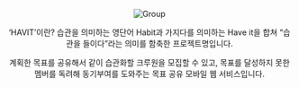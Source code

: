 <div align="center">

![Group](https://user-images.githubusercontent.com/110372162/191495873-705680ed-2569-49d5-9684-918ed2c96cd1.png)

<p>‘HAVIT’이란? 습관을 의미하는 영단어 Habit과 가지다를 의미하는 Have it을 합쳐 “습관을 들이다”라는 의미를 함축한 프로젝트명입니다.</p>
<p>계획한 목표를 공유해서 같이 습관화할 크루원을 모집할 수 있고, 목표를 달성하지 못한 멤버를 독려해 동기부여를 도와주는 목표 공유 모바일 웹 서비스입니다.</p>
